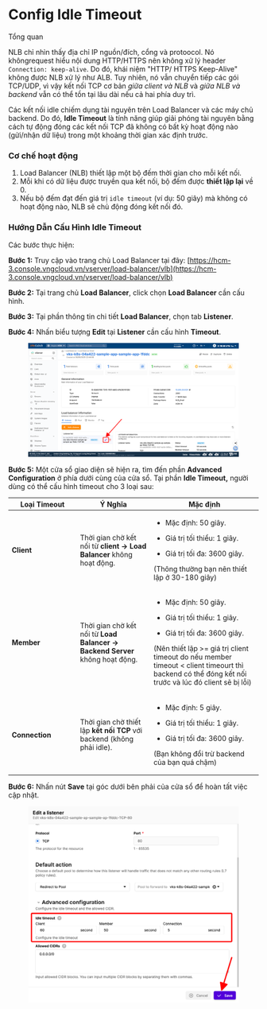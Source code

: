 # Config Idle Timeout

Tổng quan

NLB chỉ nhìn thấy địa chỉ IP nguồn/đích, cổng và protoocol. Nó khôngrequest  hiểu nội dung HTTP/HTTPS nên không xử lý header `Connection: keep-alive`. Do đó, khái niệm "HTTP/ HTTPS Keep-Alive" không được NLB xử lý như ALB. Tuy nhiên, nó vẫn chuyển tiếp các gói TCP/UDP, vì vậy kết nối TCP cơ bản _giữa client và NLB_ và _giữa NLB và backend_ vẫn có thể tồn tại lâu dài nếu cả hai phía duy trì.&#x20;

Các kết nối idle chiếm dụng tài nguyên trên Load Balancer và các máy chủ backend. Do đó, **Idle Timeout** là tính năng giúp giải phóng tài nguyên bằng cách tự động đóng các kết nối TCP đã không có bất kỳ hoạt động nào (gửi/nhận dữ liệu) trong một khoảng thời gian xác định trước.

### **Cơ chế hoạt động**

1. Load Balancer (NLB) thiết lập một bộ đếm thời gian cho mỗi kết nối.
2. Mỗi khi có dữ liệu được truyền qua kết nối, bộ đếm được **thiết lập lại** về 0.
3. Nếu bộ đếm đạt đến giá trị `idle timeout` (ví dụ: 50 giây) mà không có hoạt động nào, NLB sẽ chủ động đóng kết nối đó.

### **Hướng Dẫn Cấu Hình Idle Timeout**

Các bước thực hiện:

**Bước 1:** Truy cập vào trang chủ Load Balancer tại đây: [https://hcm-3.console.vngcloud.vn/vserver/load-balancer/vlb](https://hcm-3.console.vngcloud.vn/vserver/load-balancer/vlb)

**Bước 2:** Tại trang chủ **Load Balancer**, click chọn **Load Balancer** cần cấu hình.

**Bước 3:** Tại phần thông tin chi tiết **Load Balancer**, chọn tab **Listener**.

**Bước 4:** Nhấn biểu tượng **Edit** tại **Listener** cần cấu hình **Timeout**.

<figure><img src="../../../../../.gitbook/assets/image (8) (1) (1) (1).png" alt=""><figcaption></figcaption></figure>

**Bước 5:** Một cửa sổ giao diện sẽ hiện ra, tìm đến phần **Advanced Configuration** ở phía dưới cùng của cửa sổ. Tại phần **Idle Timeout,** người dùng có thể cấu hình timeout cho 3 loại sau:

<table><thead><tr><th width="123.51171875">Loại Timeout</th><th>Ý Nghĩa</th><th>Mặc định</th></tr></thead><tbody><tr><td><strong>Client</strong></td><td>Thời gian chờ kết nối từ <strong>client → Load Balancer</strong> không hoạt động.</td><td><ul><li>Mặc định: 50 giây.</li></ul><ul><li>Giá trị tối thiểu: 1 giây.</li></ul><ul><li>Giá trị tối đa: 3600 giây.</li></ul><p>(Thông thường bạn nên thiết lập ở 30-180 giây)</p></td></tr><tr><td><strong>Member</strong></td><td>Thời gian chờ kết nối từ <strong>Load Balancer → Backend Server</strong> không hoạt động.</td><td><ul><li>Mặc định: 50 giây.</li></ul><ul><li>Giá trị tối thiểu: 1 giây.</li></ul><ul><li>Giá trị tối đa: 3600 giây.</li></ul><p>(Nên thiết lập >= giá trị client timeout do nếu member timeout &#x3C; client timeourt thì backend có thể đóng kết nối trước và lúc đó client sẽ bị lỗi)</p></td></tr><tr><td><strong>Connection</strong></td><td>Thời gian chờ thiết lập <strong>kết nối TCP</strong> với backend (không phải idle).</td><td><ul><li>Mặc định: 5 giây.</li></ul><ul><li>Giá trị tối thiểu: 1 giây.</li></ul><ul><li>Giá trị tối đa: 3600 giây.</li></ul><p>(Bạn không đổi trừ backend của bạn quá chậm)</p></td></tr></tbody></table>

**Bước 6:** Nhấn nút **Save** tại góc dưới bên phải của cửa sổ để hoàn tất việc cập nhật.

<figure><img src="../../../../../.gitbook/assets/image (9) (1) (1).png" alt=""><figcaption></figcaption></figure>
